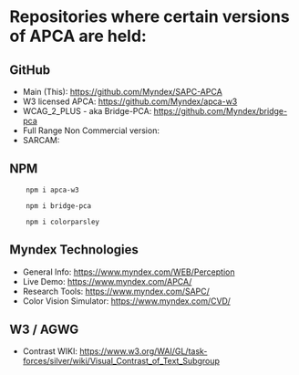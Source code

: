 # Repositories where certain versions of APCA are held:

## GitHub

- Main (This): https://github.com/Myndex/SAPC-APCA
- W3 licensed APCA: https://github.com/Myndex/apca-w3
- WCAG_2_PLUS - aka Bridge-PCA: https://github.com/Myndex/bridge-pca
- Full Range Non Commercial version: 
- SARCAM:


## NPM

```JS
    npm i apca-w3
    
    npm i bridge-pca
    
    npm i colorparsley
```

## Myndex Technologies

- General Info: https://www.myndex.com/WEB/Perception
- Live Demo: https://www.myndex.com/APCA/
- Research Tools: https://www.myndex.com/SAPC/
- Color Vision Simulator: https://www.myndex.com/CVD/

## W3 / AGWG

- Contrast WIKI: https://www.w3.org/WAI/GL/task-forces/silver/wiki/Visual_Contrast_of_Text_Subgroup

